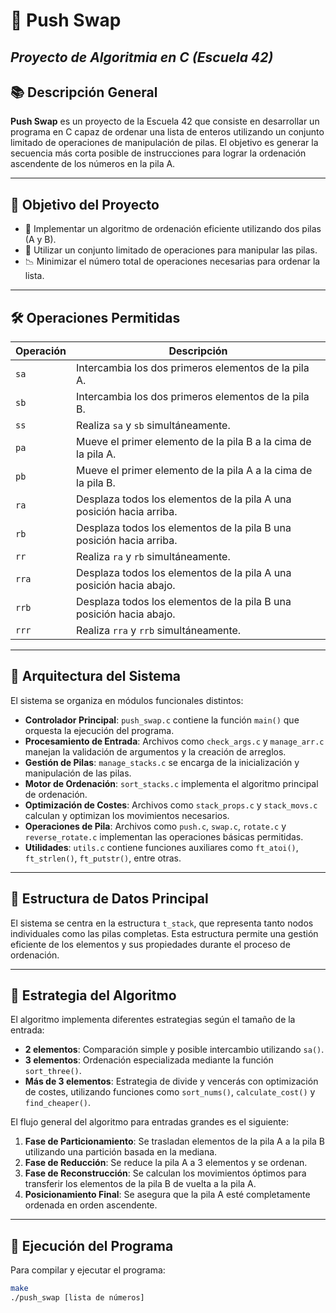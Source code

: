 # 🧩 Push Swap
## *Proyecto de Algoritmia en C (Escuela 42)*

## 📚 Descripción General

**Push Swap** es un proyecto de la Escuela 42 que consiste en desarrollar un programa en C capaz de ordenar una lista de enteros utilizando un conjunto limitado de operaciones de manipulación de pilas. El objetivo es generar la secuencia más corta posible de instrucciones para lograr la ordenación ascendente de los números en la pila A.

---

## 🎯 Objetivo del Proyecto

- 🧠 Implementar un algoritmo de ordenación eficiente utilizando dos pilas (A y B).
- 🔧 Utilizar un conjunto limitado de operaciones para manipular las pilas.
- 📉 Minimizar el número total de operaciones necesarias para ordenar la lista.

---

## 🛠️ Operaciones Permitidas

| Operación | Descripción |
|-----------|-------------|
| `sa` | Intercambia los dos primeros elementos de la pila A. |
| `sb` | Intercambia los dos primeros elementos de la pila B. |
| `ss` | Realiza `sa` y `sb` simultáneamente. |
| `pa` | Mueve el primer elemento de la pila B a la cima de la pila A. |
| `pb` | Mueve el primer elemento de la pila A a la cima de la pila B. |
| `ra` | Desplaza todos los elementos de la pila A una posición hacia arriba. |
| `rb` | Desplaza todos los elementos de la pila B una posición hacia arriba. |
| `rr` | Realiza `ra` y `rb` simultáneamente. |
| `rra` | Desplaza todos los elementos de la pila A una posición hacia abajo. |
| `rrb` | Desplaza todos los elementos de la pila B una posición hacia abajo. |
| `rrr` | Realiza `rra` y `rrb` simultáneamente. |

---

## 🧱 Arquitectura del Sistema

El sistema se organiza en módulos funcionales distintos:

- **Controlador Principal**: `push_swap.c` contiene la función `main()` que orquesta la ejecución del programa.
- **Procesamiento de Entrada**: Archivos como `check_args.c` y `manage_arr.c` manejan la validación de argumentos y la creación de arreglos.
- **Gestión de Pilas**: `manage_stacks.c` se encarga de la inicialización y manipulación de las pilas.
- **Motor de Ordenación**: `sort_stacks.c` implementa el algoritmo principal de ordenación.
- **Optimización de Costes**: Archivos como `stack_props.c` y `stack_movs.c` calculan y optimizan los movimientos necesarios.
- **Operaciones de Pila**: Archivos como `push.c`, `swap.c`, `rotate.c` y `reverse_rotate.c` implementan las operaciones básicas permitidas.
- **Utilidades**: `utils.c` contiene funciones auxiliares como `ft_atoi()`, `ft_strlen()`, `ft_putstr()`, entre otras.

---

## 🧩 Estructura de Datos Principal

El sistema se centra en la estructura `t_stack`, que representa tanto nodos individuales como las pilas completas. Esta estructura permite una gestión eficiente de los elementos y sus propiedades durante el proceso de ordenación.

---

## 🧠 Estrategia del Algoritmo

El algoritmo implementa diferentes estrategias según el tamaño de la entrada:

- **2 elementos**: Comparación simple y posible intercambio utilizando `sa()`.
- **3 elementos**: Ordenación especializada mediante la función `sort_three()`.
- **Más de 3 elementos**: Estrategia de divide y vencerás con optimización de costes, utilizando funciones como `sort_nums()`, `calculate_cost()` y `find_cheaper()`.

El flujo general del algoritmo para entradas grandes es el siguiente:

1. **Fase de Particionamiento**: Se trasladan elementos de la pila A a la pila B utilizando una partición basada en la mediana.
2. **Fase de Reducción**: Se reduce la pila A a 3 elementos y se ordenan.
3. **Fase de Reconstrucción**: Se calculan los movimientos óptimos para transferir los elementos de la pila B de vuelta a la pila A.
4. **Posicionamiento Final**: Se asegura que la pila A esté completamente ordenada en orden ascendente.

---

## 🧪 Ejecución del Programa

Para compilar y ejecutar el programa:

```bash
make
./push_swap [lista de números]
